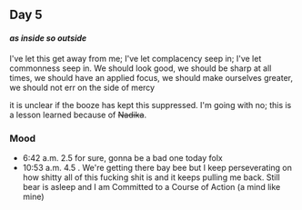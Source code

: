 ## Day 5

#### _as inside so outside_ 

I've let this get away from me; I've let complacency seep in; I've let commonness seep in. We should look good, we should be sharp at all times, we should have an applied focus, we should make ourselves greater, we should not err on the side of mercy

it is unclear if the booze has kept this suppressed. I'm going with no; this is a lesson learned because of ~~Nadika~~.

### Mood 

* 6:42 a.m. 2.5 for sure, gonna be a bad one today folx
* 10:53 a.m. 4.5 . We're getting there bay bee but I keep perseverating on how shitty all of this fucking shit is and it keeps pulling me back. Still bear is asleep and I am Committed to a Course of Action (a mind like mine)

